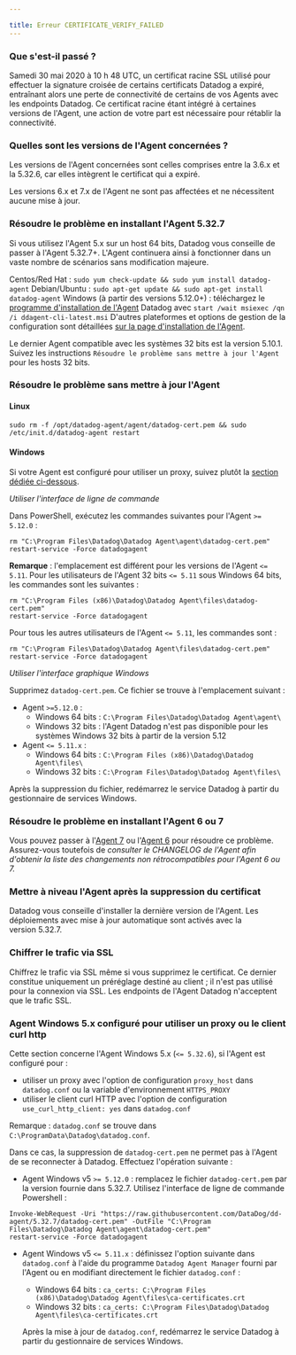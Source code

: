```yaml
---

title: Erreur CERTIFICATE_VERIFY_FAILED
---
```


### Que s'est-il passé ?

Samedi 30 mai 2020 à 10 h 48 UTC, un certificat racine SSL utilisé pour effectuer la signature croisée de certains certificats Datadog a expiré, entraînant alors une perte de connectivité de certains de vos Agents avec les endpoints Datadog. Ce certificat racine étant intégré à certaines versions de l'Agent, une action de votre part est nécessaire pour rétablir la connectivité.

### Quelles sont les versions de l'Agent concernées ?

Les versions de l'Agent concernées sont celles comprises entre la 3.6.x et la 5.32.6, car elles intègrent le certificat qui a expiré.

Les versions 6.x et 7.x de l'Agent ne sont pas affectées et ne nécessitent aucune mise à jour.

### Résoudre le problème en installant l'Agent 5.32.7

Si vous utilisez l'Agent 5.x sur un host 64 bits, Datadog vous conseille de passer à l'Agent 5.32.7+. L'Agent continuera ainsi à fonctionner dans un vaste nombre de scénarios sans modification majeure.

Centos/Red Hat : `sudo yum check-update && sudo yum install datadog-agent`
Debian/Ubuntu : `sudo apt-get update && sudo apt-get install datadog-agent`
Windows (à partir des versions 5.12.0+) : téléchargez le [programme d'installation de l'Agent][1] Datadog avec `start /wait msiexec /qn /i ddagent-cli-latest.msi`
D'autres plateformes et options de gestion de la configuration sont détaillées [sur la page d'installation de l'Agent][2].

Le dernier Agent compatible avec les systèmes 32 bits est la version 5.10.1. Suivez les instructions `Résoudre le problème sans mettre à jour l'Agent` pour les hosts 32 bits.

### Résoudre le problème sans mettre à jour l'Agent

#### Linux

```shell
sudo rm -f /opt/datadog-agent/agent/datadog-cert.pem && sudo /etc/init.d/datadog-agent restart
```

#### Windows

Si votre Agent est configuré pour utiliser un proxy, suivez plutôt la [section dédiée ci-dessous](#Agent-Windows-5x-configure-pour-utiliser-un-proxy-ou-le-client-curl-http).

*Utiliser l'interface de ligne de commande*

Dans PowerShell, exécutez les commandes suivantes pour l'Agent `>= 5.12.0` :

```shell
rm "C:\Program Files\Datadog\Datadog Agent\agent\datadog-cert.pem"
restart-service -Force datadogagent
```

**Remarque** : l'emplacement est différent pour les versions de l'Agent `<= 5.11`.
Pour les utilisateurs de l'Agent 32 bits `<= 5.11` sous Windows 64 bits, les commandes sont les suivantes :

```shell
rm "C:\Program Files (x86)\Datadog\Datadog Agent\files\datadog-cert.pem"
restart-service -Force datadogagent
```

Pour tous les autres utilisateurs de l'Agent `<= 5.11`, les commandes sont :

```shell
rm "C:\Program Files\Datadog\Datadog Agent\files\datadog-cert.pem"
restart-service -Force datadogagent
```

*Utiliser l'interface graphique Windows*

Supprimez `datadog-cert.pem`. Ce fichier se trouve à l'emplacement suivant :

* Agent `>=5.12.0` :
  * Windows 64 bits : `C:\Program Files\Datadog\Datadog Agent\agent\`
  * Windows 32 bits : l'Agent Datadog n'est pas disponible pour les systèmes Windows 32 bits à partir de la version 5.12
* Agent `<= 5.11.x` :
  * Windows 64 bits : `C:\Program Files (x86)\Datadog\Datadog Agent\files\`
  * Windows 32 bits : `C:\Program Files\Datadog\Datadog Agent\files\`

Après la suppression du fichier, redémarrez le service Datadog à partir du gestionnaire de services Windows.

### Résoudre le problème en installant l'Agent 6 ou 7

Vous pouvez passer à l'[Agent 7][3] ou l'[Agent 6][4] pour résoudre ce problème. Assurez-vous toutefois de *consulter le CHANGELOG de l'Agent afin d'obtenir la liste des changements non rétrocompatibles pour l'Agent 6 ou 7.*

### Mettre à niveau l'Agent après la suppression du certificat

Datadog vous conseille d'installer la dernière version de l'Agent. Les déploiements avec mise à jour automatique sont activés avec la version 5.32.7.

### Chiffrer le trafic via SSL

Chiffrez le trafic via SSL même si vous supprimez le certificat. Ce dernier constitue uniquement un préréglage destiné au client ; il n'est pas utilisé pour la connexion via SSL. Les endpoints de l'Agent Datadog n'acceptent que le trafic SSL.

### Agent Windows 5.x configuré pour utiliser un proxy ou le client curl http

Cette section concerne l'Agent Windows 5.x (`<= 5.32.6`), si l'Agent est configuré pour :

* utiliser un proxy avec l'option de configuration `proxy_host` dans `datadog.conf` ou la variable d'environnement `HTTPS_PROXY`
* utiliser le client curl HTTP avec l'option de configuration `use_curl_http_client: yes` dans `datadog.conf`

Remarque : `datadog.conf` se trouve dans `C:\ProgramData\Datadog\datadog.conf`.

Dans ce cas, la suppression de `datadog-cert.pem` ne permet pas à l'Agent de se reconnecter à Datadog. Effectuez l'opération suivante :

* Agent Windows v5 `>= 5.12.0` : remplacez le fichier `datadog-cert.pem` par la version fournie dans 5.32.7. Utilisez l'interface de ligne de commande Powershell :

```shell
Invoke-WebRequest -Uri "https://raw.githubusercontent.com/DataDog/dd-agent/5.32.7/datadog-cert.pem" -OutFile "C:\Program Files\Datadog\Datadog Agent\agent\datadog-cert.pem"
restart-service -Force datadogagent
```

* Agent Windows v5 `<= 5.11.x` : définissez l'option suivante dans `datadog.conf` à l'aide du programme `Datadog Agent Manager` fourni par l'Agent ou en modifiant directement le fichier `datadog.conf` :
  * Windows 64 bits : `ca_certs: C:\Program Files (x86)\Datadog\Datadog Agent\files\ca-certificates.crt`
  * Windows 32 bits : `ca_certs: C:\Program Files\Datadog\Datadog Agent\files\ca-certificates.crt`

  Après la mise à jour de `datadog.conf`, redémarrez le service Datadog à partir du gestionnaire de services Windows.


[1]: https://s3.amazonaws.com/ddagent-windows-stable/ddagent-cli-latest.msi
[2]: https://app.datadoghq.com/account/settings?agent_version=5#agent
[3]: /fr/agent/versions/upgrade_to_agent_v7/?tab=linux#from-agent-v5-to-agent-v7
[4]: /fr/agent/versions/upgrade_to_agent_v6/?tab=linux
